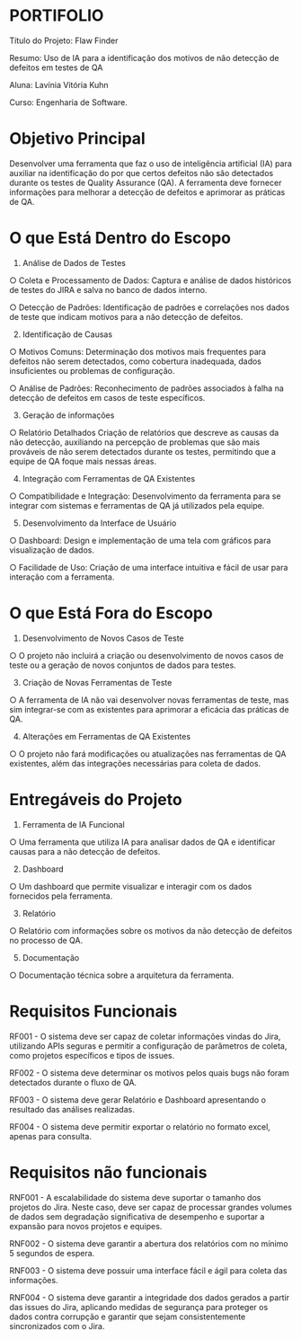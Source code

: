 # PORTIFOLIO

Título do Projeto: Flaw Finder

Resumo: Uso de IA para a identificação dos motivos de não detecção de
defeitos em testes de QA

Aluna: Lavínia Vitória Kuhn

Curso: Engenharia de Software.

# Objetivo Principal
Desenvolver uma ferramenta que faz o uso de inteligência artificial (IA) para auxiliar na identificação do por que
certos defeitos não são detectados durante os testes de Quality Assurance (QA). A
ferramenta deve fornecer informações para melhorar a detecção de defeitos e aprimorar as
práticas de QA.

# O que Está Dentro do Escopo
1. Análise de Dados de Testes
   
 ○ Coleta e Processamento de Dados: Captura e análise de dados históricos
de testes do JIRA e salva no banco de dados interno.

 ○ Detecção de Padrões: Identificação de padrões e correlações nos dados de
teste que indicam motivos para a não detecção de defeitos.

2. Identificação de Causas
   
 ○ Motivos Comuns: Determinação dos motivos mais frequentes para defeitos
não serem detectados, como cobertura inadequada, dados insuficientes ou
problemas de configuração.

 ○ Análise de Padrões: Reconhecimento de padrões associados à falha na
detecção de defeitos em casos de teste específicos.

3. Geração de informações
   
 ○ Relatório Detalhados Criação de relatórios que descreve as causas da
não detecção, auxiliando na percepção de
problemas que são mais prováveis de não serem detectados durante os
testes, permitindo que a equipe de QA foque mais nessas áreas.

4. Integração com Ferramentas de QA Existentes
   
 ○ Compatibilidade e Integração: Desenvolvimento da ferramenta para se
integrar com sistemas e ferramentas de QA já utilizados pela equipe.

5. Desenvolvimento da Interface de Usuário
   
 ○ Dashboard: Design e implementação de uma tela com gráficos para
visualização de dados.

 ○ Facilidade de Uso: Criação de uma interface intuitiva e fácil de usar para
interação com a ferramenta.

# O que Está Fora do Escopo
1. Desenvolvimento de Novos Casos de Teste

○ O projeto não incluirá a criação ou desenvolvimento de novos casos de teste
ou a geração de novos conjuntos de dados para testes.

3. Criação de Novas Ferramentas de Teste

○ A ferramenta de IA não vai desenvolver novas ferramentas de teste, mas sim
integrar-se com as existentes para aprimorar a eficácia das práticas de QA.

4. Alterações em Ferramentas de QA Existentes

○ O projeto não fará modificações ou atualizações nas ferramentas de QA
existentes, além das integrações necessárias para coleta de dados.

# Entregáveis do Projeto
1. Ferramenta de IA Funcional

○ Uma ferramenta que utiliza IA para analisar dados de QA e identificar causas para a
não detecção de defeitos.

2. Dashboard

○ Um dashboard que permite visualizar e interagir com os dados fornecidos pela ferramenta.

3. Relatório

○ Relatório com informações sobre os motivos da não detecção de defeitos no processo de QA.

5. Documentação

○ Documentação técnica sobre a arquitetura da ferramenta.

# Requisitos Funcionais
RF001 - O sistema deve ser capaz de coletar informações vindas do Jira, utilizando
APIs seguras e permitir a configuração de parâmetros de coleta, como
projetos específicos e tipos de issues.

RF002 - O sistema deve determinar os motivos pelos quais bugs não foram detectados durante o fluxo de QA.  

RF003 - O sistema deve gerar Relatório e Dashboard apresentando o resultado das análises
realizadas.

RF004 - O sistema deve permitir exportar o relatório no formato
excel, apenas para consulta.


# Requisitos não funcionais
RNF001 - A escalabilidade do sistema deve suportar o tamanho dos projetos do Jira.
Neste caso, deve ser capaz de processar grandes volumes de dados sem
degradação significativa de desempenho e suportar a expansão para novos
projetos e equipes.

RNF002 - O sistema deve garantir a abertura dos relatórios com no mínimo 5
segundos de espera.

RNF003 - O sistema deve possuir uma interface fácil e ágil para coleta das
informações.

RNF004 - O sistema deve garantir a integridade dos dados gerados a partir das issues
do Jira, aplicando medidas de segurança para proteger os dados contra
corrupção e garantir que sejam consistentemente sincronizados com o Jira.

